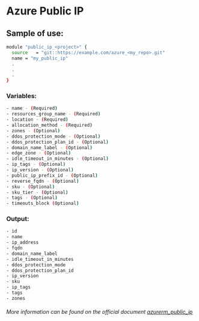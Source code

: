 # Azure Public IP

## Sample of use:

```bash
module "public_ip_<project>" {
  source   = "git::https://example.com/azure_<my_repo>.git"
  name = "my_public_ip"
  .
  .
  .
}
```

### Variables:

```bash
- name - (Required)
- resources_group_name - (Required)
- location - (Required)
- allocation_method - (Required)
- zones - (Optional)
- ddos_protection_mode - (Optional)
- ddos_protection_plan_id - (Optional)
- domain_name_label - (Optional)
- edge_zone - (Optional)
- idle_timeout_in_minutes - (Optional)
- ip_tags - (Optional)
- ip_version - (Optional)
- public_ip_prefix_id - (Optional)
- reverse_fqdn - (Optional)
- sku - (Optional)
- sku_tier - (Optional)
- tags - (Optional)
- timeouts_block (Optional)
```

### Output:

```bash
- id
- name
- ip_address
- fqdn
- domain_name_label
- idle_timeout_in_minutes
- ddos_protection_mode
- ddos_protection_plan_id
- ip_version
- sku
- ip_tags
- tags
- zones
```

###### More information can be found on the official document [azurerm_public_ip](https://registry.terraform.io/providers/hashicorp/azurerm/latest/docs/resources/public_ip)